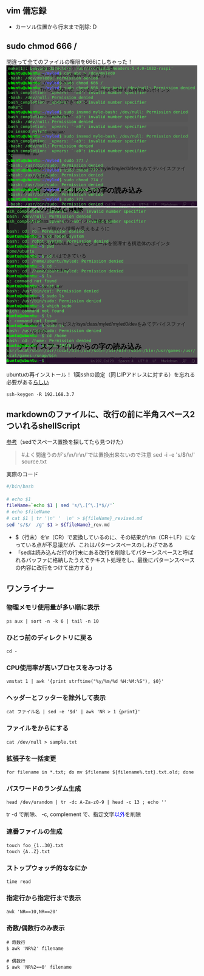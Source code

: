 ## vim 備忘録
- カーソル位置から行末まで削除: D



## sudo chmod 666 /
間違って全てのファイルの権限を666にしちゃった！
![](./fig/mis1.png)
![](./fig/mis2.png)

ubuntuの再インストール！
1回sshの設定（同じIPアドレスに対する）を忘れる必要がある[らしい](https://qiita.com/hnw/items/0eeee62ce403b8d6a23c)

```
ssh-keygen -R 192.168.3.7
```

## markdownのファイルに、改行の前に半角スペース2ついれるshellScript
[参考](https://qiita.com/hirohiro77/items/7fe2f68781c41777e507)（sedでスペース置換を探してたら見つけた）
> #よく間違うのが's/\n/\r\n/'では置換出来ないので注意
sed -i -e 's/$/\r/' source.txt

実際のコード
```markdownSpace.sh
#/bin/bash

# echo $1
fileName=`echo $1 | sed 's/\.[^\.]*$//'`
# echo $fileName
# cat $1 | tr '\n' '  \n' > ${fileName}_revised.md
sed 's/$/  /g' $1 > ${fileName}_rev.md
```

- $（行末）を\r（CR）で変換しているのに、その結果が\r\n（CR＋LF）になっている点が不思議だが、これはパターンスペースのしわざである
- 「sedは読み込んだ行の行末にある改行を削除してパターンスペースと呼ばれるバッファに格納したうえでテキスト処理をし、最後にパターンスペースの内容に改行をつけて出力する」


## ワンライナー
### 物理メモリ使用量が多い順に表示
```
ps aux | sort -n -k 6 | tail -n 10
```

### ひとつ前のディレクトリに戻る
```
cd -
```

### CPU使用率が高いプロセスをみつける
```
vmstat 1 | awk '{print strftime("%y/%m/%d %H:%M:%S"), $0}'
```

### ヘッダーとフッターを除外して表示
```
cat ファイル名 | sed -e '$d' | awk 'NR > 1 {print}'
```

### ファイルをからにする
```
cat /dev/null > sample.txt
```

### 拡張子を一括変更
```
for filename in *.txt; do mv $filename ${filename%.txt}.txt.old; done
```

### パスワードのランダム生成
```
head /dev/urandom | tr -dc A-Za-z0-9 | head -c 13 ; echo ''
```
tr -d
で削除、
-c, complement
で、指定文字<span style="color: blue;">以外</span>を削除

### 連番ファイルの生成
```
touch foo_{1..30}.txt
touch {A..Z}.txt
```

### ストップウォッチ的ななにか
```
time read
```

### 指定行から指定行まで表示
```
awk 'NR==10,NR==20'
```

### 奇数/偶数行のみ表示
```
# 奇数行
$ awk 'NR%2' filename

# 偶数行
$ awk 'NR%2==0' filename
```



